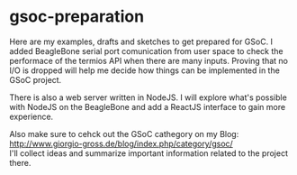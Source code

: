 # gsoc-preparation
Here are my examples, drafts and sketches to get prepared for GSoC. 
I added BeagleBone serial port comunication from user space to check the performace of the termios API when there are many inputs. 
Proving that no I/O is dropped will help me decide how things can be implemented in the GSoC project.

There is also a web server written in NodeJS. I will explore what's possible with NodeJS on the BeagleBone and add a ReactJS 
interface to gain more experience.

Also make sure to cehck out the GSoC cathegory on my Blog: http://www.giorgio-gross.de/blog/index.php/category/gsoc/ <br>
I'll collect ideas and summarize important information related to the project there.
